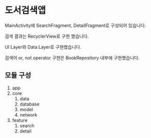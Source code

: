 # 도서검색앱

MainActivity에 SearchFragment, DetailFragment로 구성되어 있습니다.

검색 결과는 RecyclerView로 구현 했습니다.

UI Layer와 Data Layer로 구현했습니다.

검색어 or, not operator 구현은 BookRepository 내부에 구현했습니다.

## 모듈 구성
1. app
2. core
   1. data
   2. database
   3. model
   4. network
3. feature
   1. search
   2. detail
